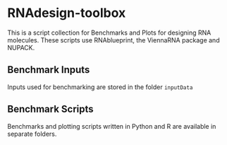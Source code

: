 RNAdesign-toolbox
=================

This is a script collection for Benchmarks and Plots for designing RNA molecules.
These scripts use RNAblueprint, the ViennaRNA package and NUPACK.

Benchmark Inputs
----------------

Inputs used for benchmarking are stored in the folder `inputData`

Benchmark Scripts
-----------------

Benchmarks and plotting scripts written in Python and R are available in separate folders.
